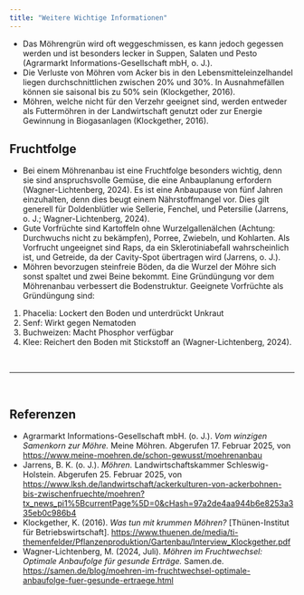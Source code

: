 ```yaml
---
title: "Weitere Wichtige Informationen"
---
```



- Das Möhrengrün wird oft weggeschmissen, es kann jedoch gegessen werden und ist besonders lecker in Suppen, Salaten und Pesto (Agrarmarkt Informations-Gesellschaft mbH, o. J.).
- Die Verluste von Möhren vom Acker bis in den Lebensmitteleinzelhandel liegen durchschnittlichen zwischen 20% und 30%. In Ausnahmefällen können sie saisonal bis zu 50% sein (Klockgether, 2016).
- Möhren, welche nicht für den Verzehr geeignet sind, werden entweder als Futtermöhren in der Landwirtschaft genutzt oder zur Energie Gewinnung in Biogasanlagen (Klockgether, 2016).


## Fruchtfolge
- Bei einem Möhrenanbau ist eine Fruchtfolge besonders wichtig, denn sie sind anspruchsvolle Gemüse, die eine Anbauplanung erfordern (Wagner-Lichtenberg, 2024). Es ist eine Anbaupause von fünf Jahren einzuhalten, denn dies beugt einem Nährstoffmangel vor. Dies gilt generell für Doldenblütler wie Sellerie, Fenchel, und Petersilie (Jarrens, o. J.; Wagner-Lichtenberg, 2024).
- Gute Vorfrüchte sind Kartoffeln ohne Wurzelgallenälchen (Achtung: Durchwuchs nicht zu bekämpfen), Porree, Zwiebeln, und Kohlarten. Als Vorfrucht ungeeignet sind Raps, da ein Sklerotiniabefall wahrscheinlich ist, und Getreide, da der Cavity-Spot übertragen wird (Jarrens, o. J.).
- Möhren bevorzugen steinfreie Böden, da die Wurzel der Möhre sich sonst spaltet und zwei Beine bekommt. Eine Gründüngung vor dem Möhrenanbau verbessert die Bodenstruktur. Geeignete Vorfrüchte als Gründüngung sind:
1. Phacelia: Lockert den Boden und unterdrückt Unkraut
2. Senf: Wirkt gegen Nematoden
3. Buchweizen: Macht Phosphor verfügbar
4. Klee: Reichert den Boden mit Stickstoff an (Wagner-Lichtenberg, 2024).


<br>

---

<br> 

## Referenzen
- Agrarmarkt Informations-Gesellschaft mbH. (o. J.). *Vom winzigen Samenkorn zur Möhre.* Meine Möhren. Abgerufen 17. Februar 2025, von <https://www.meine-moehren.de/schon-gewusst/moehrenanbau>
- Jarrens, B. K. (o. J.). *Möhren.* Landwirtschaftskammer Schleswig-Holstein. Abgerufen 25. Februar 2025, von <https://www.lksh.de/landwirtschaft/ackerkulturen-von-ackerbohnen-bis-zwischenfruechte/moehren?tx_news_pi1%5BcurrentPage%5D=0&cHash=97a2de4aa944b6e8253a335eb0c986b4>
- Klockgether, K. (2016). *Was tun mit krummen Möhren?* [Thünen-Institut für Betriebswirtschaft]. <https://www.thuenen.de/media/ti-themenfelder/Pflanzenproduktion/Gartenbau/Interview_Klockgether.pdf>
- Wagner-Lichtenberg, M. (2024, Juli). *Möhren im Fruchtwechsel: Optimale Anbaufolge für gesunde Erträge.* Samen.de. <https://samen.de/blog/moehren-im-fruchtwechsel-optimale-anbaufolge-fuer-gesunde-ertraege.html>
